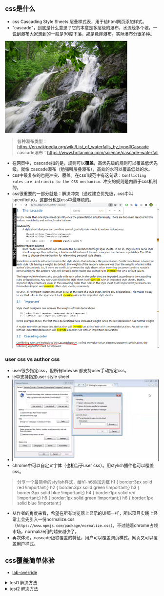 
## css是什么
+ css Cascading Style Sheets 层叠样式表，用于给html网页添加样式。
+ "cascade"，到底是什么意思？它的本意是多层级的瀑布，水流经多个坡。一说到瀑布大家想到的一般是90度下落，那是悬崖瀑布。实际瀑布分很多种。
<img src="./imgs/00-cascade-waterfall.jpg" alt="cascade waterfall" height="300" />

> 各种瀑布类型： https://en.wikipedia.org/wiki/List_of_waterfalls_by_type#Cascade
> cascade瀑布：https://www.britannica.com/science/cascade-waterfall

+ 在网页中，cascade指的是，规则可以**覆盖**，高优先级的规则可以覆盖低优先级。就像 cascade瀑布（勉强叫层叠瀑布），高处的水可以覆盖低处的水。
+ css中最复杂的也是冲突、覆盖。在css1规范中有这句话：`Conflicting rules are intrinsic to the CSS mechanism.` 冲突的规则是内置于css机制的。
+ css很重要的一部分就是：解决冲突（通过建立优先级，css中叫specificity）。这部分也是css中最麻烦的。
  ![](./imgs/01-css-standard.png)

### user css vs author css
+ user很少指定css，但所有browser都支持user手动指定css。
+ ie中支持指定user style sheet
+ ![](./imgs/02-ie-user-stylesheet.png)
+ chrome中可以自定义字体（也相当于user css）。用stylish插件也可以覆盖css。

> 分享一个最简单的stylish样式，给h1-h6添加边框
> h1 { border:3px solid red !important;}
> h2 { border:3px solid green !important;}
> h3 { border:3px solid blue !important;}
> h4 { border:1px solid red !important;}
> h5 { border:1px solid green !important;}
> h6 { border:1px solid blue !important;}

+ 从作者的角度来看，希望在所有浏览器上显示的UI都一样，所以项目实践上经常上会先引入一份normalize.css（`https://www.npmjs.com/package/normalize.css`），不过随着chrome占领市场，normalize用的越来越少了。
+ 再次体现，cascade级联覆盖的特征，用户可以覆盖网页样式，网页又可以覆盖用户样式。

## css覆盖简单体验
+ [lab-override](./lab-override.html)
<details>
    <summary>test1 解决方法</summary>
    <pre>
    添加class，如.a0{color:blue;}
    inline-style style="color:blue"
    添加一个 a{color:blue !important;}
    添加一个id，然后用id selector #a0{border-radius: 0;} 
    </pre>
</details>
<details>
    <summary>test2 解决方法</summary>
    <pre>
    div.container0{border-radius:0}
    inline-style style="border-radius:0"
    .container0{border-radius: 0 !important}
    </pre>
</details>

